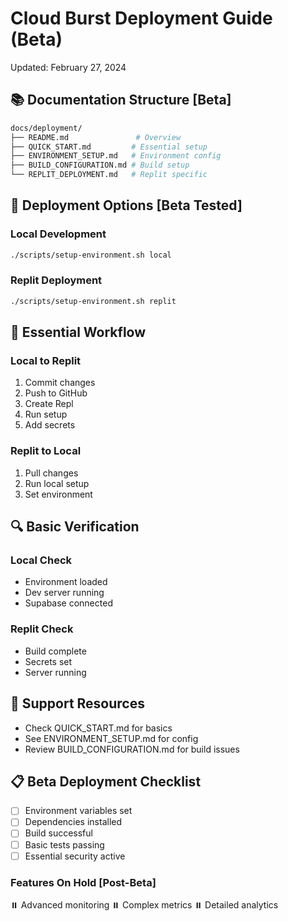 # Cloud Burst Deployment Guide (Beta)
Updated: February 27, 2024

## 📚 Documentation Structure [Beta]

```bash
docs/deployment/
├── README.md               # Overview
├── QUICK_START.md         # Essential setup
├── ENVIRONMENT_SETUP.md   # Environment config
├── BUILD_CONFIGURATION.md # Build setup
└── REPLIT_DEPLOYMENT.md   # Replit specific
```

## 🚀 Deployment Options [Beta Tested]

### Local Development
```bash
./scripts/setup-environment.sh local
```

### Replit Deployment
```bash
./scripts/setup-environment.sh replit
```

## 🔄 Essential Workflow

### Local to Replit
1. Commit changes
2. Push to GitHub
3. Create Repl
4. Run setup
5. Add secrets

### Replit to Local
1. Pull changes
2. Run local setup
3. Set environment

## 🔍 Basic Verification

### Local Check
- Environment loaded
- Dev server running
- Supabase connected

### Replit Check
- Build complete
- Secrets set
- Server running

## 🛟 Support Resources
- Check QUICK_START.md for basics
- See ENVIRONMENT_SETUP.md for config
- Review BUILD_CONFIGURATION.md for build issues

## 📋 Beta Deployment Checklist
- [ ] Environment variables set
- [ ] Dependencies installed
- [ ] Build successful
- [ ] Basic tests passing
- [ ] Essential security active

### Features On Hold [Post-Beta]
⏸️ Advanced monitoring
⏸️ Complex metrics
⏸️ Detailed analytics 